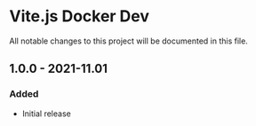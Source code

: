 # Vite.js Docker Dev

All notable changes to this project will be documented in this file.

## 1.0.0 - 2021-11.01
### Added
* Initial release
